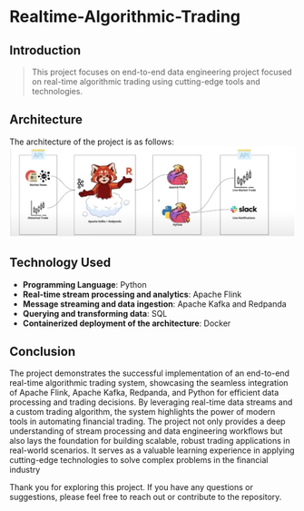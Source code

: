 # Realtime-Algorithmic-Trading
## Introduction

>This project focuses on end-to-end data engineering project focused on real-time algorithmic trading using cutting-edge tools and technologies.

## Architecture
The architecture of the project is as follows:
![Architecture diagramming](https://github.com/kingnguyen123/Realtime-Algorithmic-Trading/blob/main/Blank%20diagram.png)

## Technology Used

- **Programming Language**: Python
- **Real-time stream processing and analytics**: Apache Flink
- **Message streaming and data ingestion**: Apache Kafka and Redpanda
- **Querying and transforming data**: SQL
- **Containerized deployment of the architecture**: Docker
## Conclusion

The project demonstrates the successful implementation of an end-to-end real-time algorithmic trading system, showcasing the seamless integration of Apache Flink, Apache Kafka, Redpanda, and Python for efficient data processing and trading decisions. By leveraging real-time data streams and a custom trading algorithm, the system highlights the power of modern tools in automating financial trading. The project not only provides a deep understanding of stream processing and data engineering workflows but also lays the foundation for building scalable, robust trading applications in real-world scenarios. It serves as a valuable learning experience in applying cutting-edge technologies to solve complex problems in the financial industry

Thank you for exploring this project. If you have any questions or suggestions, please feel free to reach out or contribute to the repository.
